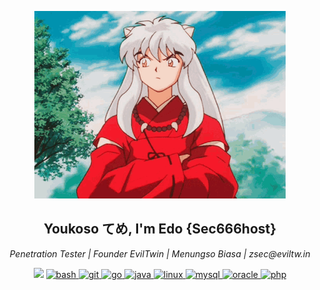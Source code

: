 <p align="center"> <img src="https://raw.githubusercontent.com/secghost/secghost/main/anime-inuyasha.gif" height="300px"> </p>
<h2 align="center">Youkoso てめ, I'm Edo {Sec666host}</h1>
<p align="center"> <i> Penetration Tester | Founder EvilTwin | Menungso Biasa | zsec@eviltw.in </i> </p>

<p align="center"> <img src="https://64.media.tumblr.com/0153b07dd61a7de03c782608361c195f/tumblr_mogztzr8pX1qzrudco1_1280.gif" height="45"> <a href="https://www.gnu.org/software/bash/" target="_blank" rel="noreferrer"> <img src="https://upload.wikimedia.org/wikipedia/commons/thumb/a/a3/Bash_Logo_White.svg/2048px-Bash_Logo_White.svg.png" alt="bash" height="40"/> </a> <a href="https://git-scm.com/" target="_blank" rel="noreferrer"> <img src="https://git-scm.com/images/logos/downloads/Git-Icon-White.png" alt="git" height="40"/> </a> <a href="https://golang.org" target="_blank" rel="noreferrer"> <img src="https://www.clipartmax.com/png/full/111-1112426_gopher-logo-black-and-white-gopher-golang.png" alt="go" height="40"/> </a> <a href="https://www.java.com" target="_blank" rel="noreferrer"> <img src="https://cdn.freebiesupply.com/logos/large/2x/java-logo-black-and-white.png" alt="java" height="40"/> </a> <a href="https://www.linux.org/" target="_blank" rel="noreferrer"> <img src="https://www.pngaaa.com/api-download/1969308" alt="linux" height="40"/> </a> <a href="https://www.mysql.com/" target="_blank" rel="noreferrer"> <img src="https://www.seekpng.com/png/detail/336-3362777_mysql-logo-black-and-white-close-icon-png.png" alt="mysql" height="40"/> </a> <a href="https://www.oracle.com/" target="_blank" rel="noreferrer"> <img src="https://cdn.freebiesupply.com/logos/large/2x/oracle-6-logo-black-and-white.png" alt="oracle" height="40"/> </a> <a href="https://www.php.net" target="_blank" rel="noreferrer"> <img src="https://www.pngitem.com/pimgs/b/115-1151358_website-png.png" alt="php" height="40"/> </a> </p>
